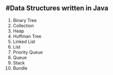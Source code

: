 
#Data Structures
written in Java
---------

1. Binary Tree
1. Collection
1. Heap
1. Huffman Tree
1. Linked List
1. List
1. Priority Queue
1. Queue
1. Stack
1. Bundle
